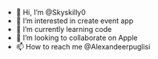- 👋 Hi, I’m @Skyskilly0
- 👀 I’m interested in create event app
- 🌱 I’m currently learning code
- 💞️ I’m looking to collaborate on Apple
- 📫 How to reach me @Alexandeerpuglisi

<!---
Skyskilly0/Skyskilly0 is a ✨ special ✨ repository because its `README.md` (this file) appears on your GitHub profile.
You can click the Preview link to take a look at your changes.
--->
